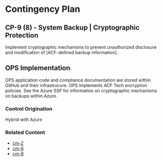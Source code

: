 # Contingency Plan
## CP-9 (8) - System Backup | Cryptographic Protection

Implement cryptographic mechanisms to prevent unauthorized disclosure and modification of [ACF-defined backup information].

## OPS Implementation

OPS application code and compliance documentation are stored within GitHub and their infrastrucure. OPS implements ACF Tech encryption policies. See the Azure SSP for information on cryptographic mechanisms on backups within Azure.

### Control Origination

Hybrid with Azure

### Related Content

* [cm-2](../cm-02/index.md)
* [cm-6](../cm-06/index.md)
* [cm-8](../cm-08/index.md)
